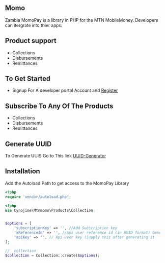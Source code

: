 ## Momo

Zambia MomoPay is a library in PHP for the MTN MobileMoney.  Developers can itergrate into thier apps.

## Product support

* Collections
* Disbursements
* Remittances

## To Get Started

* Signup For A developer portal Account and [Register](https://momodeveloper.mtn.com/)

## Subscribe To Any Of The Products
* Collections
* Disbursements
* Remittances

## Generate UUID
To Generate UUIS Go to This link [UUID-Generator](https://www.uuidgenerator.net/)

## Installation

Add the Autoload Path to get access to the MomoPay Library

```php
<?php
require 'vendor/autoload.php';
```
```php
<?php
use Cynojine\Mtnmomo\Products\Collection;


$options = [
    'subscriptionKey' => '', //Add Subscription key
    'xReferenceId' => '', //Api user reference id (in UUID format) Generate your UUID https://www.uuidgenerator.net/
    'apiKey' => '', // Api user key (Supply this after generating it 
];

//  collection
$collection = Collection::create($options);

```
